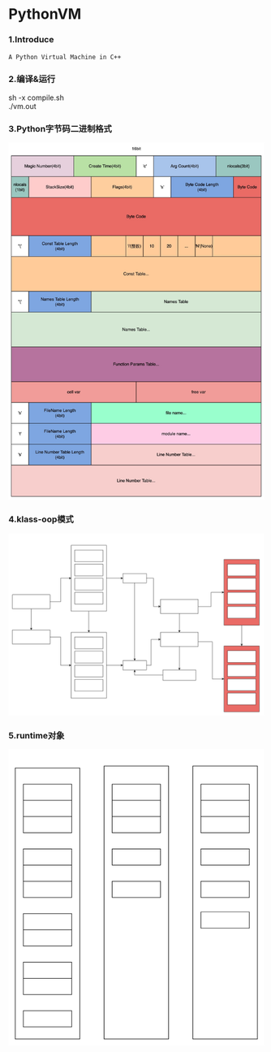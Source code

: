 # PythonVM
### 1.Introduce
    A Python Virtual Machine in C++

### 2.编译&运行
sh -x compile.sh   
./vm.out

### 3.Python字节码二进制格式
![bytecode](./doc/bytecode_binary.jpg)

### 4.klass-oop模式
![klass_oop](./doc/klass_oop.svg)

### 5.runtime对象
![runtime_obj](./doc/runtime_obj.svg)
